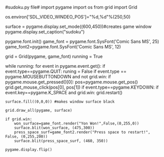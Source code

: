 #sudoku.py file#
import pygame
import os
from grid import Grid

os.environ['SDL_VIDEO_WINDEO_POS']="%d,%d"%(250,50)

surface = pygame.display.set_mode((600,450))#creates game window
pygame.display.set_caption("sudoku")

pygame.font.init()
game_font = pygame.font.SysFont('Comic Sans MS', 25)
game_font2=pygame.font.SysFont('Comic Sans MS', 12)

grid = Grid(pygame, game_font)
running = True

while running:
    for event in pygame.event.get():
        if event.type==pygame.QUIT:
            runing = False
        if event.type == pygame.MOUSEBUTTONDOWN and not grid.win:
            if pygame.mouse.get_pressed()[0]:
                pos=pygame.mouse.get_pos()
                grid.get_mouse_click(pos[0], pos[1])
        if event.type==pygame.KEYDOWN:
            if event.key==pygame.K_SPACE and grid.win:
                grid.restart()
                
    surface.fill((0,0,0)) #makes window surface black

    grid.draw_all(pygame, surface)

    if grid.win:
        won_surface=game_font.render("Yon Won!",False,(0,255,0))
        surface.blit(won_surface, (475,300))
        press_space_surf=game_font2.render("Press space to restart!", False, (0,255,200))
        surface.blit(press_space_surf, (460, 350))

    pygame.display.flip()
    
